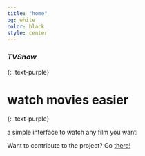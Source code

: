 ```yaml
---
title: "home"
bg: white
color: black
style: center
---
```


### *TVShow*
{: .text-purple}

  <i class="fa fa-film text-white"></i>

# watch movies easier
{: .text-purple}


a simple interface to watch any film you want!

Want to contribute to the project? Go [there!](https://github.com/bbougot/TVShow)
